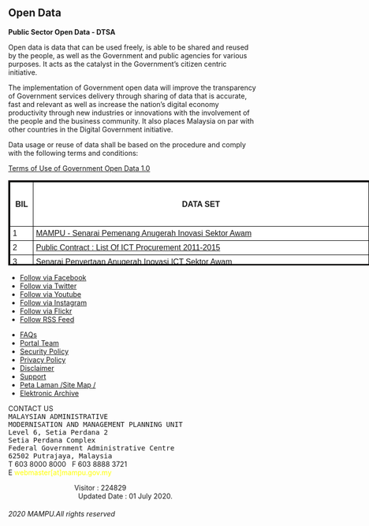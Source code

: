 <h2 itemprop="name">
				Open Data			</h2>
</div>
<div itemprop="articleBody">
<p><a href="/ms/terma-penggunaan"></a></p>
<p style="text-align: justify;"><strong>Public Sector Open Data - DTSA</strong></p>
<p>Open data is data that can be used freely, is able to be shared and reused by the people, as well as the Government and public agencies for various purposes. It acts as the catalyst in the Government&rsquo;s citizen centric initiative.</p>
<p>The implementation of Government open data will improve the transparency of Government services delivery through sharing of data that is accurate, fast and relevant as well as increase the nation&rsquo;s digital economy productivity through new industries or innovations with the involvement of the people and the business community. It also places Malaysia on par with other countries in the Digital Government initiative.&nbsp;</p>
<p>Data usage or reuse of data shall be based on the procedure and comply with the following terms and conditions:</p>
<p><a href="/images/Term_of_Use_Open_Data.docx">Terms of Use of Government Open Data 1.0</a></p>
<p><a href="/ms/terma-penggunaan"></a></p>
<table style="border-style: solid; border-color: #0e0c0c; background: url('/none') 0% 0% repeat scroll #f6ebff; height: 173px; width: 813px;" cellpadding="0">
<tbody>
<tr style="text-align: center;">
<td style="width: 36.3438px; padding: 3.75pt; background: none 0% 0% repeat scroll white; border: 1pt solid black;" width="6%">
<h4><strong><span style="font-size: 12pt; font-family: Arial, sans-serif;">BIL</span></strong></h4>
</td>
<td style="width: 677.344px; padding: 3.75pt; background: none 0% 0% repeat scroll white; border: 1pt solid black;" width="30%">
<h4><strong><span style="font-family: Arial, sans-serif;">DATA SET</span></strong></h4>
</td>
<td style="width: 55.3438px; padding: 3.75pt; background: none 0% 0% repeat scroll white; border: 1pt solid black;" width="30%">
<h4><strong><span style="font-family: Arial, sans-serif;">FILE FORMAT</span></strong></h4>
</td>
</tr>
<tr>
<td style="width: 36.3438px; padding: 3.75pt; background: none 0% 0% repeat scroll white; border: 1pt solid black;" width="30%"><span style="font-family: Arial, sans-serif;">1</span></td>
<td style="width: 677.344px; padding: 3.75pt; background: none 0% 0% repeat scroll white; border: 1pt solid black;" width="30%"><span style="font-family: arial, helvetica, sans-serif;"><a href="http://www.data.gov.my/data/ms_MY/dataset/mampu-senarai-pemenang-anugerah-inovasi-sektor-awam">MAMPU - Senarai Pemenang Anugerah Inovasi Sektor Awam</a></span></td>
<td style="width: 55.3438px; padding: 3.75pt; background: none 0% 0% repeat scroll white; border: 1pt solid black;" width="30%"><span style="font-family: Arial, sans-serif;"><a href="http://www.data.gov.my/data/ms_MY/dataset/mampu-senarai-pemenang-anugerah-inovasi-sektor-awam">XLSX</a></span></td>
</tr>
<tr>
<td style="width: 36.3438px; padding: 3.75pt; background: none 0% 0% repeat scroll white; border: 1pt solid black;" width="30%"><span style="font-family: Arial, sans-serif;">2</span></td>
<td style="width: 677.344px; padding: 3.75pt; background: none 0% 0% repeat scroll white; border: 1pt solid black;" width="30%"><span style="font-family: arial, helvetica, sans-serif;"><a href="http://www.data.gov.my/data/ms_MY/dataset/senarai-perolehan-ict-tahun-2011-2015"><span style="font-family: Arial, sans-serif;">Public Contract : List Of ICT Procurement 2011-2015</span></a></span></td>
<td style="width: 55.3438px; padding: 3.75pt; background: none 0% 0% repeat scroll white; border: 1pt solid black;" width="30%"><a href="http://www.data.gov.my/data/ms_MY/dataset/senarai-perolehan-ict-tahun-2011-2015"><span style="font-family: Arial, sans-serif;">XLSX</span></a></td>
</tr>
<tr>
<td style="width: 36.3438px; padding: 3.75pt; background: none 0% 0% repeat scroll white; border: 1pt solid black;" width="30%"><span style="font-family: Arial, sans-serif;">3</span></td>
<td style="width: 677.344px; padding: 3.75pt; background: none 0% 0% repeat scroll white; border: 1pt solid black;" width="30%"><span style="font-family: arial, helvetica, sans-serif;"><a href="http://www.data.gov.my/data/ms_MY/dataset/senarai-penyertaan-anugerah-inovasi-ict-sektor-awam">Senarai Penyertaan Anugerah Inovasi ICT Sektor Awam</a></span></td>
<td style="width: 55.3438px; padding: 3.75pt; background: none 0% 0% repeat scroll white; border: 1pt solid black;" width="30%"><span style="font-family: Arial, sans-serif;"><a href="http://www.data.gov.my/data/ms_MY/dataset/senarai-penyertaan-anugerah-inovasi-ict-sektor-awam">XLSX</a></span></td>
</tr>
<tr>
<td style="width: 36.3438px; padding: 3.75pt; background: none 0% 0% repeat scroll white; border: 1pt solid black;" width="30%"><span style="font-family: Arial, sans-serif;">4</span></td>
<td style="width: 677.344px; padding: 3.75pt; background: none 0% 0% repeat scroll white; border: 1pt solid black;" width="30%"><span style="font-family: arial, helvetica, sans-serif;"><a href="http://www.data.gov.my/data/ms_MY/dataset/t789-hari-data-terbuka-2017"><span style="font-family: Arial, sans-serif;">T789 (Hari Data Terbuka 2017)</span></a></span></td>
<td style="width: 55.3438px; padding: 3.75pt; background: none 0% 0% repeat scroll white; border: 1pt solid black;" width="30%"><a href="http://www.data.gov.my/data/ms_MY/dataset/t789-hari-data-terbuka-2017"><span style="font-family: Arial, sans-serif;">CSV</span></a></td>
</tr>
</tbody>
</table>
</div></div></div>
</div>
</div>
</div>
</section>
</div>
</div>
</div>
</section>
<footer id="g-footer">
<div class="g-container">
<div class="g-grid">
<div class="g-block size-15">
<div class="g-content">
<div class="platform-content"><div class="moduletable ">
<ul class="jj_sl_navigation jj_transition right"><li class="jj_sl_facebook"><a href="http://www.facebook.com/mampujpm" target="_blank"><span class="jj_social_text">Follow via Facebook</span><span class="jj_sprite jj_facebook"></span></a></li><li class="jj_sl_twitter"><a href="http://twitter.com/MAMPUJPM" target="_blank"><span class="jj_social_text">Follow via Twitter</span><span class="jj_sprite jj_twitter"></span></a></li><li class="jj_sl_youtube"><a href="https://www.youtube.com/channel/UCfgh5pSh2ovMbeQ6RO9avMw" target="_blank"><span class="jj_social_text">Follow via Youtube</span><span class="jj_sprite jj_youtube"></span></a></li><li class="jj_sl_custom1"><a href="https://www.instagram.com/mampujpm" target="_blank"><span class="jj_social_text">Follow via Instagram</span><span class="jj_sprite_custom jj_custom1"></span></a></li><li class="jj_sl_flickr"><a href="http://www.flickr.com/photos/mampujpm" target="_blank"><span class="jj_social_text">Follow via Flickr</span><span class="jj_sprite jj_flickr"></span></a></li><li class="jj_sl_rss"><a href="/rss-menu-eng" target="_blank"><span class="jj_social_text">Follow RSS Feed</span><span class="jj_sprite jj_rss"></span></a></li></ul>	</div></div><div class="platform-content"><div class="moduletable ">
<ul class="nav menu mod-list">
<li class="item-584"><a href="/en/faqs" >FAQs</a></li><li class="item-349"><a href="/en/team-portal" >Portal Team </a></li><li class="item-169"><a href="/en/security-policy" >Security Policy</a></li><li class="item-162"><a href="/en/privacy-policy" >Privacy Policy</a></li><li class="item-167"><a href="/en/disclaimer" >Disclaimer</a></li><li class="item-211"><a href="/en/bantuan" >Support</a></li><li class="item-161"><a href="/en/site-map" >Peta Laman /Site Map /</a></li><li class="item-710"><a href="/en/archive" >Elektronic Archive</a></li></ul>
</div></div>


CONTACT US<br>
<tt>MALAYSIAN ADMINISTRATIVE</tt><br>
<tt>MODERNISATION AND MANAGEMENT PLANNING UNIT</tt><br>
<tt>Level 6, Setia Perdana 2</tt><br>
<tt>Setia Perdana Complex</tt><br>
<tt>Federal Government Administrative Centre</tt><br>
<tt>62502 Putrajaya, Malaysia</tt><br />
    T 603 8000 8000 &nbsp; F 603 8888 3721<br />E <span style="color: #ffff00;">webmaster[at]mampu.gov.my</span></p></div>
<div class="visitorcounter "> 
<div>&nbsp; &nbsp; &nbsp; &nbsp; &nbsp; &nbsp; &nbsp; &nbsp; &nbsp;&nbsp; &nbsp; &nbsp; &nbsp; &nbsp; &nbsp; &nbsp; &nbsp; &nbsp;Visitor : 224829 &nbsp; &nbsp; &nbsp; &nbsp; &nbsp; &nbsp; &nbsp; &nbsp; &nbsp; &nbsp; &nbsp; &nbsp; &nbsp; &nbsp; &nbsp; &nbsp; &nbsp; &nbsp;&nbsp; &nbsp; &nbsp; &nbsp; &nbsp; &nbsp; &nbsp; &nbsp; &nbsp;&nbsp; &nbsp; &nbsp; &nbsp; &nbsp; &nbsp; &nbsp; &nbsp; &nbsp;&nbsp; &nbsp; &nbsp; &nbsp; &nbsp; &nbsp; &nbsp; &nbsp; &nbsp;&nbsp; &nbsp; &nbsp; &nbsp; &nbsp; &nbsp; &nbsp; &nbsp;  Updated Date : 01 July 2020.</p> </div>
<h6>2020 MAMPU.All rights reserved</h6>
